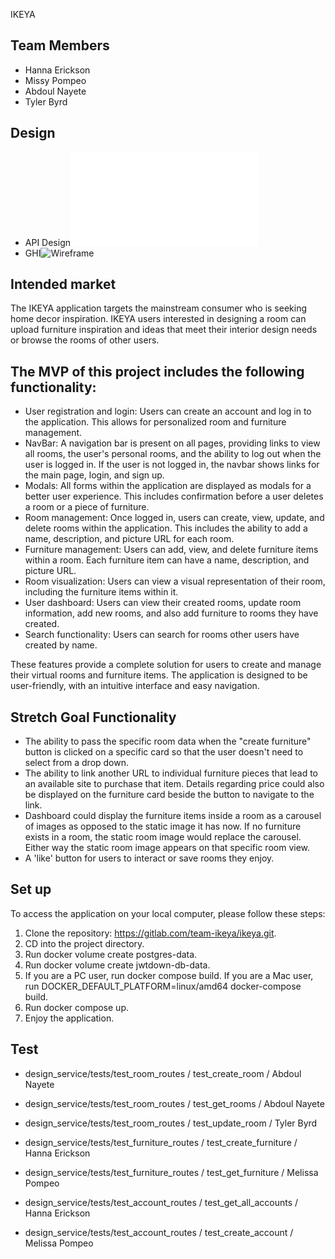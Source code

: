 IKEYA

## Team Members

- Hanna Erickson
- Missy Pompeo
- Abdoul Nayete
- Tyler Byrd

## Design

- API Design![API](API_DESIGN.md)
- GHI![Wireframe](GHI_WIREFRAME.png)

## Intended market

The IKEYA application targets the mainstream consumer who is seeking home decor inspiration. IKEYA users interested in designing a room can upload furniture inspiration and ideas that meet their interior design needs or browse the rooms of other users.

## The MVP of this project includes the following functionality:

- User registration and login:
  Users can create an account and log in to the application. This allows for personalized room and furniture management.
- NavBar:
  A navigation bar is present on all pages, providing links to view all rooms, the user's personal rooms, and the ability to log out when the user is logged in. If the user is not logged in, the navbar shows links for the main page, login, and sign up.
- Modals:
  All forms within the application are displayed as modals for a better user experience. This includes confirmation before a user deletes a room or a piece of furniture.
- Room management:
  Once logged in, users can create, view, update, and delete rooms within the application. This includes the ability to add a name, description, and picture URL for each room.
- Furniture management:
  Users can add, view, and delete furniture items within a room. Each furniture item can have a name, description, and picture URL.
- Room visualization:
  Users can view a visual representation of their room, including the furniture items within it.
- User dashboard:
  Users can view their created rooms, update room information, add new rooms, and also add furniture to rooms they have created.
- Search functionality:
  Users can search for rooms other users have created by name.

These features provide a complete solution for users to create and manage their virtual rooms and furniture items. The application is designed to be user-friendly, with an intuitive interface and easy navigation.

## Stretch Goal Functionality

- The ability to pass the specific room data when the "create furniture" button is clicked on a specific card so that the user doesn't need to select from a drop down.
- The ability to link another URL to individual furniture pieces that lead to an available site to purchase that item. Details regarding price could also be displayed on the furniture card beside the button to navigate to the link.
- Dashboard could display the furniture items inside a room as a carousel of images as opposed to the static image it has now. If no furniture exists in a room, the static room image would replace the carousel. Either way the static room image appears on that specific room view.
- A 'like' button for users to interact or save rooms they enjoy.

## Set up

To access the application on your local computer, please follow these steps:

1. Clone the repository: https://gitlab.com/team-ikeya/ikeya.git.
2. CD into the project directory.
3. Run docker volume create postgres-data.
4. Run docker volume create jwtdown-db-data.
5. If you are a PC user, run docker compose build. If you are a Mac user, run DOCKER_DEFAULT_PLATFORM=linux/amd64 docker-compose build.
6. Run docker compose up.
7. Enjoy the application.

## Test

- design_service/tests/test_room_routes / test_create_room / Abdoul Nayete
- design_service/tests/test_room_routes / test_get_rooms / Abdoul Nayete
- design_service/tests/test_room_routes / test_update_room / Tyler Byrd

- design_service/tests/test_furniture_routes / test_create_furniture / Hanna Erickson
- design_service/tests/test_furniture_routes / test_get_furniture / Melissa Pompeo

- design_service/tests/test_account_routes / test_get_all_accounts / Hanna Erickson
- design_service/tests/test_account_routes / test_create_account / Melissa Pompeo

